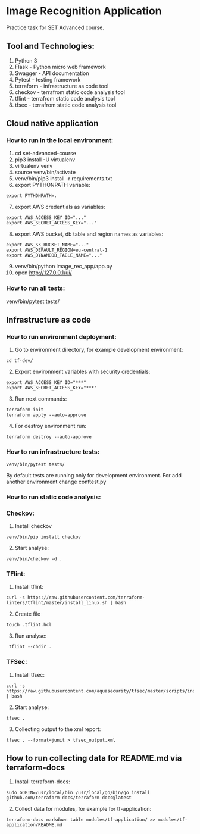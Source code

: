 # Image Recognition Application

Practice task for SET Advanced course.


## Tool and Technologies:
1. Python 3
2. Flask - Python micro web framework
3. Swagger - API documentation
4. Pytest - testing framework
5. terraform - infrastructure as code tool 
6. checkov - terrafrom static code analysis tool
7. tflint - terrafrom static code analysis tool
8. tfsec - terrafrom static code analysis tool

## Cloud native application
### How to run in the local environment:

1. cd set-advanced-course
2. pip3 install -U virtualenv
3. virtualenv venv
4. source venv/bin/activate
5. venv/bin/pip3 install -r requirements.txt
6. export PYTHONPATH variable:
```commandline
export PYTHONPATH=.
```
7. export AWS credentials as variables:
```commandline
export AWS_ACCESS_KEY_ID="..."
export AWS_SECRET_ACCESS_KEY="..."
```
8. export AWS bucket, db table and region names as variables:
```commandline
export AWS_S3_BUCKET_NAME="..."
export AWS_DEFAULT_REGION=eu-central-1
export AWS_DYNAMODB_TABLE_NAME="..."
```
9. venv/bin/python image_rec_app/app.py
10. open http://127.0.0.1/ui/


### How to run all tests:
venv/bin/pytest tests/

## Infrastructure as code
### How to run environment deployment:

1. Go to environment directory, for example development environment:
```commandline
cd tf-dev/
```
2. Export environment variables with security credentials:
```commandline
export AWS_ACCESS_KEY_ID="***"
export AWS_SECRET_ACCESS_KEY="***"
```
3. Run next commands:
```commandline
terraform init
terraform apply --auto-approve
```
4. For destroy environment run:
```commandline
terraform destroy --auto-approve
```
### How to run infrastructure tests:
```commandline
venv/bin/pytest tests/
```

By default tests are running only for development environment. 
For add another environment change conftest.py

### How to run static code analysis:

### Checkov:

1. Install checkov
```commandline
venv/bin/pip install checkov
```
2. Start analyse:
```commandline
venv/bin/checkov -d .
```

### TFlint:

1. Install tflint:
```commandline
curl -s https://raw.githubusercontent.com/terraform-linters/tflint/master/install_linux.sh | bash
```
2. Create file
```commandline
touch .tflint.hcl
```
3. Run analyse:
```commandline
 tflint --chdir .
```

### TFSec:
1. Install tfsec:
```commandline
curl -s https://raw.githubusercontent.com/aquasecurity/tfsec/master/scripts/install_linux.sh | bash
```
2. Start analyse:
```commandline
tfsec .
```
3. Collecting output to the xml report:
```commandline
tfsec . --format=junit > tfsec_output.xml
```

## How to run collecting data for README.md via terraform-docs

1. Install terraform-docs:
```commandline
sudo GOBIN=/usr/local/bin /usr/local/go/bin/go install github.com/terraform-docs/terraform-docs@latest
```
2. Collect data for modules, for example for tf-application:
```commandline
terraform-docs markdown table modules/tf-application/ >> modules/tf-application/README.md
```
